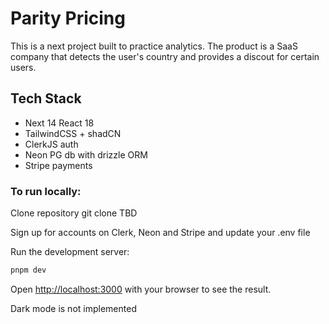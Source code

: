 # Parity Pricing
This is a next project built to practice analytics. The product is a SaaS company that detects the user's country and provides a discout for certain users.

## Tech Stack
- Next 14 React 18
- TailwindCSS + shadCN
- ClerkJS auth
- Neon PG db with drizzle ORM
- Stripe payments

### To run locally:
Clone repository
git clone TBD

Sign up for accounts on Clerk, Neon and Stripe and update your .env file

Run the development server:

```bash
pnpm dev
```

Open [http://localhost:3000](http://localhost:3000) with your browser to see the result.

Dark mode is not implemented